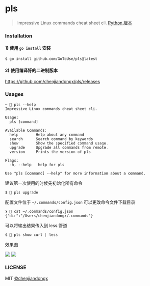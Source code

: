 
# pls

> Impressive Linux commands cheat sheet cli. [Python 版本](https://github.com/chenjiandongx/how)

### Installation

#### 1) 使用 `go install` 安装 

```shell
$ go install github.com/GoToUse/pls@latest
```

#### 2) 使用编译好的二进制版本

https://github.com/chenjiandongx/pls/releases

### Usages

```shell
~ 🐶 pls --help
Impressive Linux commands cheat sheet cli.

Usage:
  pls [command]

Available Commands:
  help        Help about any command
  search      Search command by keywords
  show        Show the specified command usage.
  upgrade     Upgrade all commands from remote.
  version     Prints the version of pls

Flags:
  -h, --help   help for pls

Use "pls [command] --help" for more information about a command.
```

建议第一次使用的时候先初始化所有命令
```shell
$ 🐶 pls upgrade
```

配置文件位于 `~/.commands/config.json` 可以更改命令文件下载目录

```shell
❯ 🐶 cat ~/.commands/config.json
{"dir":"/Users/chenjiandongx/.commands"}
```

可以将输出结果传入到 less 管道
```shell
$ 🐶 pls show curl | less
```

效果图

![](https://user-images.githubusercontent.com/19553554/122259619-f1e3f780-cf04-11eb-949e-763d82a4e3b9.png)
![](https://user-images.githubusercontent.com/19553554/122258451-a0873880-cf03-11eb-865f-067416787cb7.png)


### LICENSE

MIT [©chenjiandongx](https://github.com/chenjiandongx)
